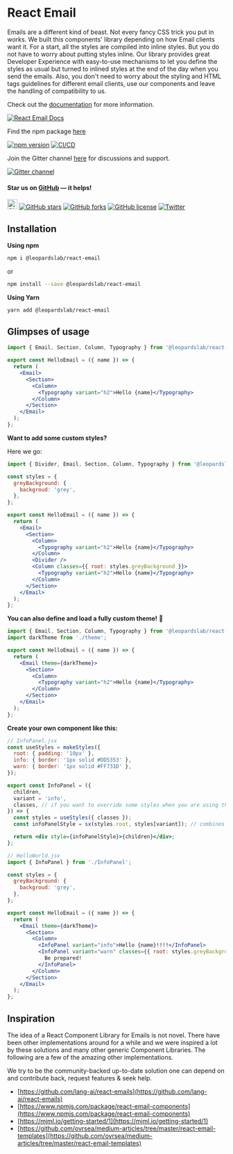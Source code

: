 # React Email

Emails are a different kind of beast. Not every fancy CSS trick you put in works. We built this components' library depending on how Email clients want it. For a start, all the styles are compiled into inline styles. But you do not have to worry about putting styles inline. Our library provides great Developer Experience with easy-to-use mechanisms to let you define the styles as usual but turned to inlined styles at the end of the day when you send the emails. Also, you don't need to worry about the styling and HTML tags guidelines for different email clients, use our components and leave the handling of compatibility to us.

Check out the [documentation](https://docs-react-email-leopardslab.netlify.app) for more information.

<p>
  <a href="https://docs-react-email-leopardslab.netlify.app"><img src="https://img.shields.io/badge/netlify-%23000000.svg?style=for-the-badge&logo=netlify&logoColor=#00C7B7" alt="React Email Docs" /></a>
</p>

Find the npm package [here](https://www.npmjs.com/package/@leopardslab/react-email)

<p>
  <a href="https://www.npmjs.com/package/@leopardslab/react-email"><img src="https://badge.fury.io/js/@leopardslab%2Freact-email.svg" alt="npm version" /></a>
  <a href="https://github.com/leopardslab/react-email/blob/main/.github/workflows/main.yml"><img src="https://github.com/leopardslab/react-email/actions/workflows/main.yml/badge.svg" alt="CI/CD" /></a>
</p>

Join the Gitter channel [here](https://gitter.im/LeaopardLabs/React-Email) for discussions and support.

<p>
  <a href="https://gitter.im/LeaopardLabs/React-Email"><img src="https://badges.gitter.im/Join%20Chat.svg" alt="Gitter channel" /></a>
</p>

#### Star us on [GitHub](https://github.com/leopardslab/react-email) — it helps!

<p>
  <a href="https://github.com/leopardslab/react-email"><img alt="GitHub" src="https://img.shields.io/badge/github-%23121011.svg?style=for-the-badge&logo=github&logoColor=white" height="23px"></a>
  <a href="https://github.com/leopardslab/react-email/stargazers"><img alt="GitHub stars" src="https://img.shields.io/github/stars/leopardslab/react-email"></a>
  <a href="https://github.com/leopardslab/react-email/network/members"><img alt="GitHub forks" src="https://img.shields.io/github/forks/leopardslab/react-email"></a>
  <a href="https://github.com/leopardslab/react-email/blob/main/LICENSE"><img alt="GitHub license" src="https://img.shields.io/github/license/leopardslab/react-email"></a>
  <a href="https://twitter.com/intent/tweet?text=Wow:&url=https%3A%2F%2Fgithub.com%2Fleopardslab%2Freact-email"><img alt="Twitter" src="https://img.shields.io/twitter/url?style=social&url=https%3A%2F%2Fgithub.com%2Fleopardslab%2Freact-email"></a>
</p>

## Installation

**Using npm**

```bash
npm i @leopardslab/react-email
```

or

```bash
npm install --save @leopardslab/react-email
```

**Using Yarn**

```bash
yarn add @leopardslab/react-email
```

## Glimpses of usage

```jsx
import { Email, Section, Column, Typography } from '@leopardslab/react-email';

export const HelloEmail = ({ name }) => {
  return (
    <Email>
      <Section>
        <Column>
          <Typography variant="h2">Hello {name}</Typography>
        </Column>
      </Section>
    </Email>
  );
};
```

**Want to add some custom styles?**

Here we go:

```jsx
import { Divider, Email, Section, Column, Typography } from '@leopardslab/react-email';

const styles = {
  greyBackground: {
    backgroud: 'grey',
  },
};

export const HelloEmail = ({ name }) => {
  return (
    <Email>
      <Section>
        <Column>
          <Typography variant="h2">Hello {name}</Typography>
        </Column>
        <Divider />
        <Column classes={{ root: styles.greyBackground }}>
          <Typography variant="h2">Hello {name}</Typography>
        </Column>
      </Section>
    </Email>
  );
};
```

**You can also define and load a fully custom theme!** 🤯

```jsx
import { Email, Section, Column, Typography } from '@leopardslab/react-email';
import darkTheme from './theme';

export const HelloEmail = ({ name }) => {
  return (
    <Email theme={darkTheme}>
      <Section>
        <Column>
          <Typography variant="h2">Hello {name}</Typography>
        </Column>
      </Section>
    </Email>
  );
};
```

**Create your own component like this:**

```jsx
// InfoPanel.jsx
const useStyles = makeStyles({
  root: { padding: '10px' },
  info: { border: '1px solid #DD5353' },
  warn: { border: '1px solid #FF731D' },
});

export const InfoPanel = ({
  children,
  variant = 'info',
  classes, // if you want to override some styles when you are using the component
}) => {
  const styles = useStyles({ classes });
  const infoPanelStyle = sx(styles.root, styles[variant]); // combines root and variant specific styles

  return <div style={infoPanelStyle}>{children}</div>;
};

// HelloWorld.jsx
import { InfoPanel } from './InfoPanel';

const styles = {
  greyBackground: {
    backgroud: 'grey',
  },
};

export const HelloEmail = ({ name }) => {
  return (
    <Email theme={darkTheme}>
      <Section>
        <Column>
          <InfoPanel variant="info">Hello {name}!!!!</InfoPanel>
          <InfoPanel variant="warn" classes={{ root: styles.greyBackground }}>
            Be prepared!
          </InfoPanel>
        </Column>
      </Section>
    </Email>
  );
};
```

## Inspiration

The idea of a React Component Library for Emails is not novel. There have been other implementations around for a while and we were inspired a lot by these solutions and many other generic Component Libraries. The following are a few of the amazing other implementations.

We try to be the community-backed up-to-date solution one can depend on and contribute back, request features & seek help.

- [https://github.com/lang-ai/react-emails](https://github.com/lang-ai/react-emails)
- [https://www.npmjs.com/package/react-email-components](https://www.npmjs.com/package/react-email-components)
- [https://mjml.io/getting-started/1](https://mjml.io/getting-started/1)
- [https://github.com/ovrsea/medium-articles/tree/master/react-email-templates](https://github.com/ovrsea/medium-articles/tree/master/react-email-templates)
